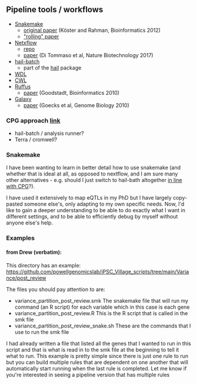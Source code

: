 ## Pipeline tools / workflows

* [Snakemake](https://snakemake.readthedocs.io/en/stable/)
  * [original paper](https://academic.oup.com/bioinformatics/article/28/19/2520/290322) (Köster and Rahman, Bioinformatics 2012)
  * ["rolling" paper](https://f1000research.com/articles/10-33/v1)
* [Netxflow](https://www.nextflow.io/)
  * [repo](https://github.com/nextflow-io/nextflow)
  * [paper](https://www.nature.com/articles/nbt.3820) (Di Tommaso et al, Nature Biotechnology 2017) 
* [hail-batch](https://hail.is/docs/batch/tutorial.html)
  * part of the [hail](https://hail.is/) package
* [WDL](https://support.terra.bio/hc/en-us/sections/360007274612)
* [CWL](https://www.commonwl.org/)
* [Ruffus](http://www.ruffus.org.uk/)
  * [paper](https://academic.oup.com/bioinformatics/article/26/21/2778/214489) (Goodstadt, Bioinformatics 2010)
* [Galaxy](https://usegalaxy.org/)
  * [paper](https://link.springer.com/article/10.1186/gb-2010-11-8-r86) (Goecks et al, Genome Biology 2010)

### CPG approach [link](https://github.com/populationgenomics/team-docs/blob/main/getting_started.md#hail-batch)

* hail-batch / analysis runner?
* Terra / cromwell?

### Snakemake

I have been wanting to learn in better detail how to use snakemake (and whether that is ideal at all, as opposed to nextflow, and I am sure many other alternatives - e.g. should I just switch to hail-bath altogether [in line with CPG](https://github.com/populationgenomics/team-docs/blob/main/hail_batch_dev.md)?).

I have used it extensively to map eQTLs in my PhD but I have largely copy-pasted someone else's, only adapting to my own specific needs.
Now, I'd like to gain a deeper understanding to be able to do exactly what I want in different settings, and to be able to efficiently debug by myself without anyone else's help.


### Examples 

#### from Drew (verbatim):

This directory has an example: https://github.com/powellgenomicslab/iPSC_Village_scripts/tree/main/Variance/post_review

The files you should pay attention to are:
* variance_partition_post_review.smk The snakemake file that will run my command (an R script) for each variable which in this case is each gene
* variance_partition_post_review.R This is the R script that is called in the smk file
* variance_partition_post_review_snake.sh These are the commands that I use to run the smk file

I had already written a file that listed all the genes that I wanted to run in this script and that is what is read in to the smk file at the beginning to tell it what to run. 
This example is pretty simple since there is just one rule to run but you can build multiple rules that are dependent on one another that will automatically start running when the last rule is completed. 
Let me know if you're interested in seeing a pipeline version that has multiple rules
